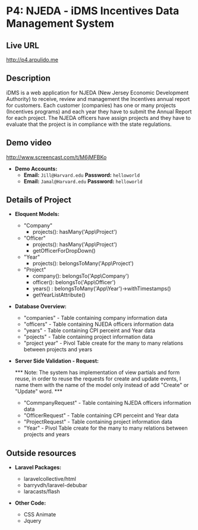 # P4: NJEDA - iDMS Incentives Data Management System

## Live URL
<http://p4.arpulido.me>

## Description
 

iDMS is a web application for NJEDA (New Jersey Economic Development Authority) to receive, review and management the Incentives annual report for customers. Each customer (companies) has one or many projects (Incentives programs) and each year they have to submit the Annual Report for each project. The NJEDA officers have assign projects and they have to evaluate that the project is in compliance with the state regulations. 
## Demo video
<http://www.screencast.com/t/M6jMFBKo>
* **Demo Accounts:**
	* **Email:** `Jill@Harvard.edu` **Password:** `helloworld`
	* **Email:** `Jamal@Harvard.edu` **Password:** `helloworld`


## Details of Project

* **Eloquent Models:**
	* "Company"
		* projects(): hasMany('App\Project')
	* "Officer"
	 	* projects(): hasMany('App\Project')
	 	* getOfficerForDropDown()
	* "Year"
	 	* projects(): belongsToMany('App\Project')
	* "Project"
		* company(): belongsTo('App\Company')
		* officer(): belongsTo('App\Officer')
		* years()  : belongsToMany('App\Year')->withTimestamps()
		* getYearListAttribute()
		
* **Database Overview:**
	* "companies" 		- Table containing company information data
	* "officers" 		- Table containing NJEDA officers information data
	* "years" 			- Table containing CPI perceint and Year  data
	* "pojects"			- Table containing project information data
	* "project year" 	- Pivol Table create for the many to many relations between projects and years

* **Server Side Validation - Request:**
	
    *** Note: The system has implementation of view partials and form reuse, in order to reuse the requests for create and update events, I name them with the name of the model only instead of add "Create" or "Update" word. ***
	  
	* "CommpanyRequest" 		- Table containing NJEDA officers information data
	* "OfficerRequest" 			- Table containing CPI perceint and Year  data
	* "ProjectRequest"			- Table containing project information data
	* "Year" 	- Pivol Table create for the many to many relations between projects and years
	
## Outside resources
* **Laravel Packages:**
	* laravelcollective/html
	* barryvdh/laravel-debubar
	* laracasts/flash

* **Other Code:**
	* CSS Animate
	* Jquery
